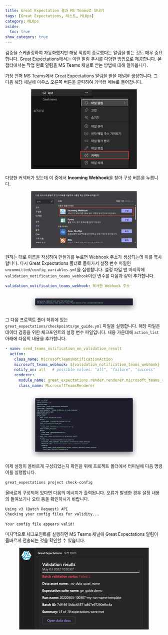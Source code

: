 ```yaml
---
title: Great Expectation 결과 MS Teams로 보내기
tags: [Great Expectations, 테스트, MLOps]
category: MLOps
aside:
  toc: true
show_category: true
---
```



<!--more-->

검증을 스케줄링하여 자동화했지만 해당 작업이 종료했다는 알림을 받는 것도 매우 중요합니다. Great Expectations에서는 이런 알림 푸시를 다양한 방법으로 제공합니다. 본 챕터에서는 작업 완료 알림을 MS Teams 채널로 받는 방법에 대해 알아봅니다.

가장 먼저 MS Teams에서 Great Expectations 알림을 받을 채널을 생성합니다. 그 다음 해당 채널에 마우스 오른쪽 버튼을 클릭하여 커넥터 메뉴로 들어갑니다.

<center>
<figure>
  <img src="/assets/images/2022-11-12-integrate-ge-with-ms-teams/ms_teams_1.png"
    alt="TITLE" style="zoom:33%;" loading="lazy"/>
</figure>
</center>

다양한 커넥터가 있는데 이 중에서 **Incoming Webhook**을 찾아 구성 버튼을 누릅니다. 

<center>
<figure>
  <img src="/assets/images/2022-11-12-integrate-ge-with-ms-teams/ms_teams_2.png"
    alt="TITLE" style="zoom:33%;" loading="lazy"/>
</figure>
</center>

원하는 대로 이름을 작성하여 만들기를 누르면 Webhook 주소가 생성되는데 이를 복사합니다. 다시 Great Expectations 폴더로 돌아가서 설정 변수 파일인 `uncommitted/config_variables.yml`을 실행합니다. 설정 파일 맨 마지막에 `validation_notification_teams_webhook`이란 변수를 다음과 같이 추가합니다.

```yaml
validation_notification_teams_webhook: 복사한 Webhook 주소
```
<center>
<figure>
  <img src="/assets/images/2022-11-12-integrate-ge-with-ms-teams/ms_teams_webhook_settings.png"
    alt="TITLE" style="zoom:33%;" loading="lazy"/>
</figure>
</center>

그 다음 프로젝트 폴더 하위에 있는 `great_expectations/checkpoints/ge_guide.yml` 파일을 실행합니다. 해당 파일은 데이터 검증을 위한 체크포인트의 설정 변수 파일입니다. 내용 가운데에 `action_list` 아래에 다음의 내용을 추가합니다.

```yaml
- name: send_teams_notification_on_validation_result
  action:
    class_name: MicrosoftTeamsNotificationAction
    microsoft_teams_webhook: ${validation_notification_teams_webhook}
    notify_on: all   # possible values: "all", "failure", "success"
    renderer:
      module_name: great_expectations.render.renderer.microsoft_teams_renderer
      class_name: MicrosoftTeamsRenderer
```

<center>
<figure>
  <img src="/assets/images/2022-11-12-integrate-ge-with-ms-teams/ms_teams_ckpt_settings.png"
    alt="TITLE" style="zoom:33%;" loading="lazy"/>
</figure>
</center>

이제 설정이 올바르게 구성되었는지 확인을 위해 프로젝트 폴더에서 터미널에 다음 명령어를 실행합니다.

```bash
great_expectations project check-config
```

올바르게 구성되어 있다면 다음의 메시지가 출력됩니다. 오류가 발생한 경우 설정 내용의 들여쓰기나 오타 등을 확인하시기 바랍니다.

 ```
 Using v3 (Batch Request) API
 Checking your config files for validity...
 
 Your config file appears valid!
 ```

마지막으로 체크포인트를 실행하면 MS Teams 채널에 Great Expectations 알림이 올바르게 전송되는 것을 확인할 수 있습니다.

<center>
<figure>
    <img src="/assets/images/2022-11-12-integrate-ge-with-ms-teams/ms_teams_noti.png"
      alt="TITLE" style="zoom:50%;" loading="lazy"/>
</figure>
</center>

